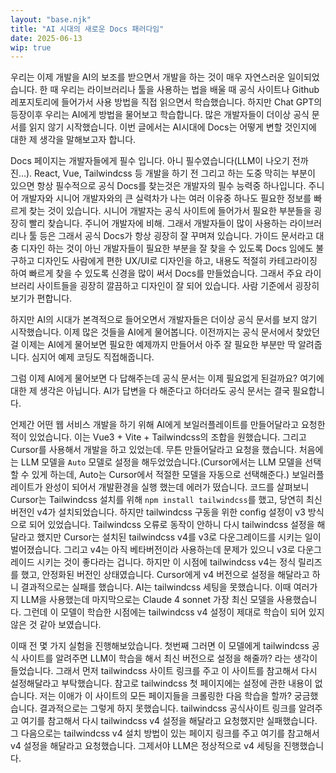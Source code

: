 ```yaml
---
layout: "base.njk"
title: "AI 시대의 새로운 Docs 패러다임"
date: 2025-06-13
wip: true
---
```


우리는 이제 개발을 AI의 보조를 받으면서 개발을 하는 것이 매우 자연스러운 일이되었습니다. 한 때 우리는 라이브러리나 툴을 사용하는 법을 배울 때 공식 사이트나 Github 레포지토리에 들어가서 사용 방법을 직접 읽으면서 학습했습니다. 하지만 Chat GPT의 등장이후 우리는 AI에게 방법을 물어보고 학습합니다. 많은 개발자들이 더이상 공식 문서를 읽지 않기 시작했습니다. 이번 글에서는 AI시대에 Docs는 어떻게 변할 것인지에 대한 제 생각을 말해보고자 합니다.

Docs 페이지는 개발자들에게 필수 입니다. 아니 필수였습니다(LLM이 나오기 전까진...). React, Vue, Tailwindcss 등 개발을 하기 전 그리고 하는 도중
막히는 부분이 있으면 항상 필수적으로 공식 Docs를 찾는것은 개발자의 필수 능력중 하나입니다. 주니어 개발자와 시니어 개발자와의 큰 실력차가 나는 여러 이유중 하나도
필요한 정보를 빠르게 찾는 것이 있습니다. 시니어 개발자는 공식 사이트에 들어가서 필요한 부분들을 굉장히 빨리 찾습니다. 주니어 개발자에 비해. 
그래서 개발자들이 많이 사용하는 라이브러리나 툴 등은 그래서 공식 Docs가 항상 굉장히 잘 꾸며져 있습니다. 가이드 문서라고 대충 디자인 하는 것이 아닌
개발자들이 필요한 부분을 잘 찾을 수 있도록 Docs 임에도 불구하고 디자인도 사람에게 편한 UX/UI로 디자인을 하고, 내용도 적절히 카테고라이징 하여 빠르게 찾을 수 있도록 
신경을 많이 써서 Docs를 만들었습니다. 그래서 주요 라이브러리 사이트들을 굉장히 깔끔하고 디자인이 잘 되어 있습니다. 사람 기준에서 굉장히 보기가 편합니다.

하지만 AI의 시대가 본격적으로 들어오면서 개발자들은 더이상 공식 문서를 보지 않기 시작했습니다. 이제 많은 것들을 AI에게 물어봅니다. 이전까지는 공식 문서에서 찾았던걸 
이제는 AI에게 물어보면 필요한 예제까지 만들어서 아주 잘 필요한 부분만 딱 알려줍니다. 심지어 예제 코딩도 직접해줍니다.

그럼 이제 AI에게 물어보면 다 답해주는데 공식 문서는 이제 필요없게 된걸까요? 여기에 대한 제 생각은 아닙니다. AI가 답변을 다 해준다고 하더라도 공식 문서는 결국 필요합니다.

언제간 어떤 웹 서비스 개발을 하기 위해 AI에게 보일러플레이트를 만들어달라고 요청한 적이 있었습니다. 이는 Vue3 + Vite + Tailwindcss의 조합을 원했습니다.
그리고 Cursor를 사용해서 개발을 하고 있었는데. 무튼 만들어달라고 요청을 했습니다. 처음에는 LLM 모델을 `Auto` 모델로 설정을 해두었었습니다.(Cursor에서는 LLM 모델을 선택할 수 있게 하는데, Auto는 Cursor에서 적절한 모델을 자동으로 선택해준다.)
보일러플레이트가 완성이 되어서 개발환경을 실행 했는데 에러가 떴습니다. 코드를 살펴보니 Cursor는 Tailwindcss 설치를 위해 `npm install tailwindcss`를 했고, 당연히 최신 버전인 v4가 설치되었습니다.
하지만 tailwindcss 구동을 위한 config 설정이 v3 방식으로 되어 있었습니다. Tailwindcss 오류로 동작이 안하니 다시 tailwindcss 설정을 해달라고 했지만 Cursor는 설치된 tailwindcss v4를 v3로 다운그레이드를 시키는 일이 벌어졌습니다.
그리고 v4는 아직 베타버전이라 사용하는데 문제가 있으니 v3로 다운그레이드 시키는 것이 좋다라는 겁니다. 하지만 이 시점에 tailwindcss v4는 정식 릴리즈를 했고, 안정화된 버전인 상태였습니다.
Cursor에게 v4 버전으로 설정을 해달라고 하니 결과적으로는 실패를 했습니다. AI는 tailwindcss 세팅을 못했습니다. 이때 여러가지 LLM을 사용했는데 마지막으로는 Claude 4 sonnet 가장 최신 모델을 사용했습니다.
그런데 이 모델이 학습한 시점에는 tailwindcss v4 설정이 제대로 학습이 되어 있지 않은 것 같아 보였습니다.

이때 전 몇 가지 실험을 진행해보았습니다. 첫번째 그러면 이 모델에게 tailwindcss 공식 사이트를 알려주면 LLM이 학습을 해서 최신 버전으로 설정을 해줄까? 라는 생각이 들었습니다.
그래서 먼저 tailwindcss 사이트 링크를 주고 이 사이트를 참고해서 다시 설정해달라고 부탁했습니다. 참고로 tailwindcss 첫 페이지에는 설정에 관한 내용이 없습니다. 저는 이애가 이 사이트의 모든 페이지들을 크롤링한 다음 학습을 할까? 궁금했습니다. 결과적으로는 그렇게 하지 못했습니다. tailwindcss 공식사이트 링크를 알려주고 여기를 참고해서 다시 tailwindcss v4 설정을 해달라고 요청했지만 실패했습니다.
그 다음으로는 tailwindcss v4 설치 방법이 있는 페이지 링크를 주고 여기를 참고해서 v4 설정을 해달라고 요청했습니다. 그제서야 LLM은 정상적으로 v4 세팅을 진행했습니다.
